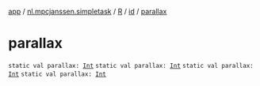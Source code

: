 [app](../../../index.md) / [nl.mpcjanssen.simpletask](../../index.md) / [R](../index.md) / [id](index.md) / [parallax](.)

# parallax

`static val parallax: `[`Int`](https://kotlinlang.org/api/latest/jvm/stdlib/kotlin/-int/index.html)
`static val parallax: `[`Int`](https://kotlinlang.org/api/latest/jvm/stdlib/kotlin/-int/index.html)
`static val parallax: `[`Int`](https://kotlinlang.org/api/latest/jvm/stdlib/kotlin/-int/index.html)
`static val parallax: `[`Int`](https://kotlinlang.org/api/latest/jvm/stdlib/kotlin/-int/index.html)